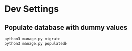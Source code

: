 # Dev Settings

## Populate database with dummy values

```sh
python3 manage.py migrate
python3 manage.py populatedb
```